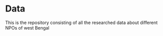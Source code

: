 # Data
This is the repository consisting of all the researched data about different NPOs of west Bengal
